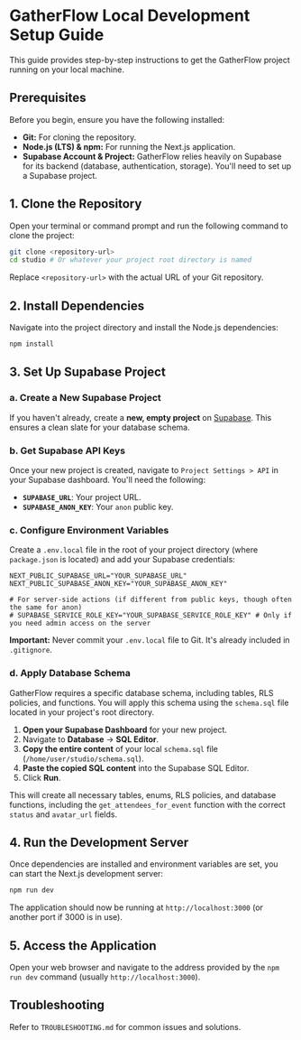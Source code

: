 # GatherFlow Local Development Setup Guide

This guide provides step-by-step instructions to get the GatherFlow project running on your local machine.

## Prerequisites

Before you begin, ensure you have the following installed:

*   **Git:** For cloning the repository.
*   **Node.js (LTS) & npm:** For running the Next.js application.
*   **Supabase Account & Project:** GatherFlow relies heavily on Supabase for its backend (database, authentication, storage). You'll need to set up a Supabase project.

## 1. Clone the Repository

Open your terminal or command prompt and run the following command to clone the project:

```bash
git clone <repository-url>
cd studio # Or whatever your project root directory is named
```

Replace `<repository-url>` with the actual URL of your Git repository.

## 2. Install Dependencies

Navigate into the project directory and install the Node.js dependencies:

```bash
npm install
```

## 3. Set Up Supabase Project

### a. Create a New Supabase Project

If you haven't already, create a **new, empty project** on [Supabase](https://app.supabase.com/). This ensures a clean slate for your database schema.

### b. Get Supabase API Keys

Once your new project is created, navigate to `Project Settings > API` in your Supabase dashboard. You'll need the following:

*   **`SUPABASE_URL`**: Your project URL.
*   **`SUPABASE_ANON_KEY`**: Your `anon` public key.

### c. Configure Environment Variables

Create a `.env.local` file in the root of your project directory (where `package.json` is located) and add your Supabase credentials:

```
NEXT_PUBLIC_SUPABASE_URL="YOUR_SUPABASE_URL"
NEXT_PUBLIC_SUPABASE_ANON_KEY="YOUR_SUPABASE_ANON_KEY"

# For server-side actions (if different from public keys, though often the same for anon)
# SUPABASE_SERVICE_ROLE_KEY="YOUR_SUPABASE_SERVICE_ROLE_KEY" # Only if you need admin access on the server
```

**Important:** Never commit your `.env.local` file to Git. It's already included in `.gitignore`.

### d. Apply Database Schema

GatherFlow requires a specific database schema, including tables, RLS policies, and functions. You will apply this schema using the `schema.sql` file located in your project's root directory.

1.  **Open your Supabase Dashboard** for your new project.
2.  Navigate to **Database** -> **SQL Editor**.
3.  **Copy the entire content** of your local `schema.sql` file (`/home/user/studio/schema.sql`).
4.  **Paste the copied SQL content** into the Supabase SQL Editor.
5.  Click **Run**.

This will create all necessary tables, enums, RLS policies, and database functions, including the `get_attendees_for_event` function with the correct `status` and `avatar_url` fields.

## 4. Run the Development Server

Once dependencies are installed and environment variables are set, you can start the Next.js development server:

```bash
npm run dev
```

The application should now be running at `http://localhost:3000` (or another port if 3000 is in use).

## 5. Access the Application

Open your web browser and navigate to the address provided by the `npm run dev` command (usually `http://localhost:3000`).

## Troubleshooting

Refer to `TROUBLESHOOTING.md` for common issues and solutions.
